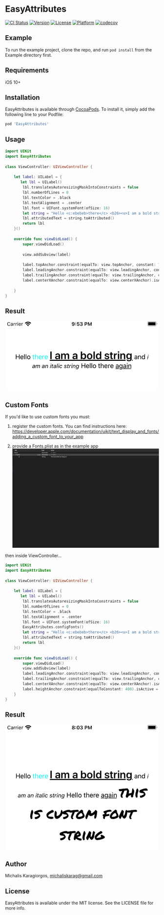 # EasyAttributes

[![CI Status](https://travis-ci.org/michaelversus/EasyAttributes.svg?branch=master)](https://travis-ci.org/michaelversus/EasyAttributes.svg?branch=master)
[![Version](https://img.shields.io/cocoapods/v/EasyAttributes.svg?style=flat)](https://cocoapods.org/pods/EasyAttributes)
[![License](https://img.shields.io/cocoapods/l/EasyAttributes.svg?style=flat)](https://cocoapods.org/pods/EasyAttributes)
[![Platform](https://img.shields.io/cocoapods/p/EasyAttributes.svg?style=flat)](https://cocoapods.org/pods/EasyAttributes)
[![codecov](https://codecov.io/gh/michaelversus/EasyAttributes/branch/master/graph/badge.svg)](https://codecov.io/gh/michaelversus/EasyAttributes)

## Example

To run the example project, clone the repo, and run `pod install` from the Example directory first.

## Requirements
iOS 10+

## Installation

EasyAttributes is available through [CocoaPods](https://cocoapods.org). To install
it, simply add the following line to your Podfile:

```ruby
pod 'EasyAttributes'
```

## Usage
```swift
import UIKit
import EasyAttributes

class ViewController: UIViewController {

    let label: UILabel = {
       let lbl = UILabel()
        lbl.translatesAutoresizingMaskIntoConstraints = false
        lbl.numberOfLines = 0
        lbl.textColor = .black
        lbl.textAlignment = .center
        lbl.font = UIFont.systemFont(ofSize: 16)
        let string = "Hello <c:ebebeb>there</c> <b26><u>I am a bold string</u></b26> and <i14>i am an italic string</i14> Hello there <u>again</u>"
        lbl.attributedText = string.toAttributed()
        return lbl
    }()
    
    override func viewDidLoad() {
        super.viewDidLoad()
        
        view.addSubview(label)
        
        label.topAnchor.constraint(equalTo: view.topAnchor, constant: 70).isActive = true
        label.leadingAnchor.constraint(equalTo: view.leadingAnchor, constant: 20).isActive = true
        label.trailingAnchor.constraint(equalTo: view.trailingAnchor, constant: -20).isActive = true
        label.centerXAnchor.constraint(equalTo: view.centerXAnchor).isActive = true
        
    }
}
```

## Result
![Screenshot](https://github.com/michaelversus/EasyAttributes/blob/master/screenshots/Label.png)

## Custom Fonts
If you'd like to use custom fonts you must: 

1) register the custom fonts.
You can find instructions here: https://developer.apple.com/documentation/uikit/text_display_and_fonts/adding_a_custom_font_to_your_app

2) provide a Fonts.plist as in the example app
![Screenshot](https://github.com/michaelversus/EasyAttributes/blob/master/screenshots/fonts.png)

then inside ViewController...

```swift
import UIKit
import EasyAttributes

class ViewController: UIViewController {

    let label: UILabel = {
       let lbl = UILabel()
        lbl.translatesAutoresizingMaskIntoConstraints = false
        lbl.numberOfLines = 0
        lbl.textColor = .black
        lbl.textAlignment = .center
        lbl.font = UIFont.systemFont(ofSize: 16)
        EasyAttributes.configFonts()
        let string = "Hello <c:ebebeb>there</c> <b26><u>I am a bold string</u></b26> and <i14>i am an italic string</i14> Hello there <u>again</u> <pr36>this is custom font string</pr36>"
        lbl.attributedText = string.toAttributed()
        return lbl
    }()
    
    override func viewDidLoad() {
        super.viewDidLoad()
        view.addSubview(label)
        label.leadingAnchor.constraint(equalTo: view.leadingAnchor, constant: 20).isActive = true
        label.trailingAnchor.constraint(equalTo: view.trailingAnchor, constant: -20).isActive = true
        label.centerXAnchor.constraint(equalTo: view.centerXAnchor).isActive = true
        label.heightAnchor.constraint(equalToConstant: 400).isActive = true
    }
}
```
## Result
![Screenshot](https://github.com/michaelversus/EasyAttributes/blob/master/screenshots/CustomFontsLabel.png)

## Author

Michalis Karagiorgos, michaliskarag@gmail.com

## License

EasyAttributes is available under the MIT license. See the LICENSE file for more info.
